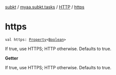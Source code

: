 [subkt](../../index.md) / [myaa.subkt.tasks](../index.md) / [HTTP](index.md) / [https](./https.md)

# https

`val https: `[`Property`](https://docs.gradle.org/current/javadoc/org/gradle/api/provider/Property.html)`<`[`Boolean`](https://kotlinlang.org/api/latest/jvm/stdlib/kotlin/-boolean/index.html)`>`

If true, use HTTPS; HTTP otherwise.
Defaults to true.

**Getter**

If true, use HTTPS; HTTP otherwise.
Defaults to true.

